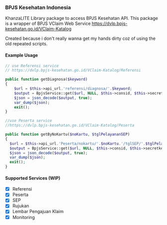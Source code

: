 ### BPJS Kesehatan Indonesia
KhanzaLITE Library package to access BPJS Kesehatan API.
This package is a wrapper of BPJS VClaim Web Service
https://dvlp.bpjs-kesehatan.go.id/VClaim-Katalog

Created because i don't really wanna get my hands dirty coz of using the old repeated scripts.

#### Example Usage
```php
// use Referensi service
// https://dvlp.bpjs-kesehatan.go.id/VClaim-Katalog/Referensi

public function getDiagnosa($keyword)
{
    $url = $this->api_url.'referensi/diagnosa/'.$keyword;
    $output = BpjsService::get($url, NULL, $this->consid, $this->secretkey);
    $json = json_decode($output, true);
    var_dump($json);
    exit();
}

//use Peserta service
//https://dvlp.bpjs-kesehatan.go.id/VClaim-Katalog/Peserta

public function getByNoKartu($noKartu, $tglPelayananSEP)
{
  $url = $this->api_url.'Peserta/nokartu/'.$noKartu.'/tglSEP/'.$tglPelayananSEP;
  $output = BpjsService::get($url, NULL, $this->consid, $this->secretkey);
  $json = json_decode($output, true);
  var_dump($json);
  exit();
}
```


#### Supported Services (WIP)

- [x] Referensi
- [x] Peserta
- [x] SEP
- [x] Rujukan
- [x] Lembar Pengajuan Klaim
- [x] Monitoring
